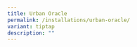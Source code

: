 ```yaml
---
title: Urban Oracle
permalink: /installations/urban-oracle/
variant: tiptap
description: ""
---
```

